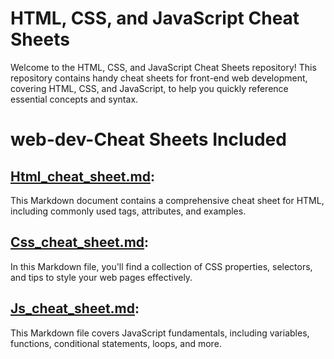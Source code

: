 # HTML, CSS, and JavaScript Cheat Sheets

Welcome to the HTML, CSS, and JavaScript Cheat Sheets repository! This repository contains handy cheat sheets for front-end web development, covering HTML, CSS, and JavaScript, to help you quickly reference essential concepts and syntax.

# web-dev-Cheat Sheets Included

## [Html_cheat_sheet.md](https://github.com/Harshak-1744/web-dev-cheat-sheet/blob/main/HTML%20Cheat%20Sheet.md): 
  This Markdown document contains a comprehensive cheat sheet for HTML, including commonly used tags, attributes, and examples.

## [Css_cheat_sheet.md](https://github.com/Harshak-1744/web-dev-cheat-sheet/blob/main/Css%20Cheat%20Sheet.md): 
  In this Markdown file, you'll find a collection of CSS properties, selectors, and tips to style your web pages effectively.

## [Js_cheat_sheet.md](): 
   This Markdown file covers JavaScript fundamentals, including variables, functions, conditional statements, loops, and more.


